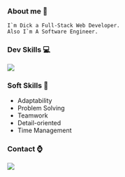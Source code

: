 ### About me 👋
    I`m Dick a Full-Stack Web Developer.
    Also I`m A Software Engineer.

### Dev Skills 💻
<p >
  <a href="https://skillicons.dev">
    <img src="https://skillicons.dev/icons?i=rails,ruby,html,css,react,js,figma,postgres" />
  </a>
</p>

### Soft Skills 👥
<ul >
  <li>Adaptability</li>
  <li>Problem Solving</li>
  <li>Teamwork</li>
  <li>Detail-oriented</li>
  <li>Time Management</li>
</ul>

### Contact ⌚
<p style="color: white;">
  <a href="https://linkedin.com/in/dicksolis" style="display:flex">
    <img src="https://skillicons.dev/icons?i=linkedin" />
  </a>
</p>
